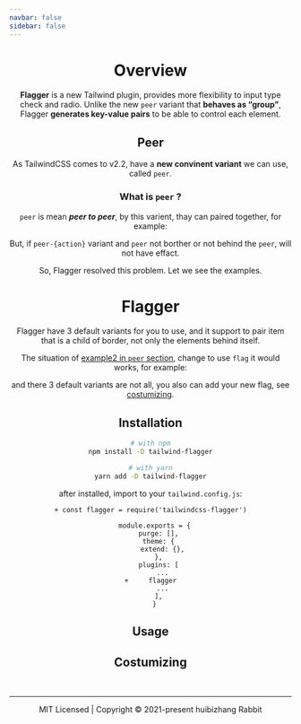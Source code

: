 ```yaml
---
navbar: false
sidebar: false
---
```


<script>
  import Header from './components/Header.vue'
  import ThirdCutSwitch from './components/ThirdCutSwitch.vue'
  import Bowser from './components/Bowser.vue'
  import ExampleCode from './components/ExampleCode.vue'

  export default {
    components: {
      Bowser, Header, ThirdCutSwitch,ExampleCode
    }
  }
</script>

<Header />

# Overview
<!-- Flagger is a tailwindcss plugin, just like a named `peer` variant. But instead of `peer`, flagger have name, so they can paired each my name. -->
**Flagger** is a new Tailwind plugin, provides more flexibility to input type check and radio. Unlike the new `peer` variant that **behaves as “group”**, Flagger **generates key-value pairs** to be able to control each element.


## Peer
As TailwindCSS comes to v2.2, have a **new convinent variant** we can use, called `peer`.

### What is `peer` ?
`peer` is mean ***peer to peer***, by this varient, thay can paired together, for example:

<ExampleCode id="peer-example1">
<template v-slot:example>
  <div class="flex justify-between items-center">
    <div class="bg-green-400 hover:bg-green-300 p-3 rounded-md peer transition-all">
      I have <code>peer</code><br>
      hover me !
    </div>
    <div class="p-3 peer-hover:bg-blue-300 rounded-md transition-all">
      I have <code>peer-hover:</code>
    </div>
  </div>
</template>
<template v-slot:code>

```html
<div class="peer ...">
  I have `peer`<br>
  hover me !
</div>

<!-- 
  behind `peer`,if they are borthers,
  they can pair
-->
<div class="peer-hover:bg-blue-300 ...">
  I have `peer-hover:`
</div>
```
</template>
</ExampleCode>

But, if `peer-{action}` variant and `peer` not borther or not behind the `peer`, will not have effact.

<ExampleCode id="peer-example2">
<template v-slot:example>
  <div class="flex justify-between items-center">
    <div class="p-3">
      I have<br><code>peer-hover:</code>
    </div>
    <div class="bg-green-400 hover:bg-green-300 p-3 rounded-md peer transition-all">
      I have <code>peer</code><br>
      hover me !
    </div>
    <div>
      <div class="p-3 peer-hover:bg-blue-300 rounded-md transition-all">
        I have<br><code>peer-hover:</code><br>
        too
      </div>
    </div>
  </div>
</template>
<template v-slot:code>

```html
<!-- no effact, because not behind `peer` -->
<div class="peer-hover:bg-red-300 ...">
  I have `peer-hover:`
</div>

<div class="peer ...">
  I have `peer`<br>
  hover me !
</div>

<div>
  <!-- behind `peer`, but not borther -->
  <div class="peer-hover:bg-blue-300 ...">
    I have `peer-hover:` too
  </div>
</div>
```
</template>
</ExampleCode>

So, Flagger resolved this problem. Let we see the examples.


# Flagger
Flagger have 3 default variants for you to use, and it support to pair item that is a child of border, not only the elements behind itself.

The situation of [example2 in `peer` section](#peer-example2), change to use `flag` it would works,  for example:

<ExampleCode id="flagger-example1">
<template v-slot:example>
  <div class="flex justify-between items-center">
    <div class="p-3">
      I have<br><code>peer-hover:</code>
    </div>
    <div class="bg-green-400 hover:bg-green-300 p-3 rounded-md flag-1 transition-all">
      I have <code>peer</code><br>
      hover me !
    </div>
    <div>
      <div class="p-3 flag-1-hover:bg-blue-300 rounded-md transition-all">
        I have<br><code>peer-hover:</code><br>
        too
      </div>
    </div>
  </div>
</template>
<template v-slot:code>

```html
<!-- no effact, because not behind `peer` -->
<div class="flag-1-hover:bg-red-300 ...">
  I have `peer-hover:`
</div>

<div class="flag-1 ...">
  I have `peer`<br>
  hover me !
</div>

<div>
  <!-- behind `peer`, but not borther -->
  <div class="flag-1-hover:bg-blue-300 ...">
    I have `peer-hover:` too
  </div>
</div>
```
</template>
</ExampleCode>

and there 3 default variants are not all, you also can add your new flag, see [costumizing](#costumzing).

## Installation

```bash
# with npm
npm install -D tailwind-flagger

# with yarn
yarn add -D tailwind-flagger
```

after installed, import to your `tailwind.config.js`:

```diff{1,10}
+ const flagger = require('tailwindcss-flagger')

  module.exports = {
    purge: [],
    theme: {
      extend: {},
    },
    plugins: [
      ...
+     flagger
      ...
    ],
  }
```

## Usage



## Costumizing


<div class="w-full text-center mt-8 py-10 bg-gray-100 rounded-t-xl flex justify-center gap-3">
  <ThirdCutSwitch 
    name="example1"
    label="in"
  />

  <ThirdCutSwitch 
    name="example2"
    label="out"
  />
</div>


<br>

<Bowser />

<footer class="mt-20 p-4 pt-0 text-gray-500 text-sm text-center">
  <hr class="block mb-8" />
  MIT Licensed | Copyright © 2021-present huibizhang Rabbit
</footer>